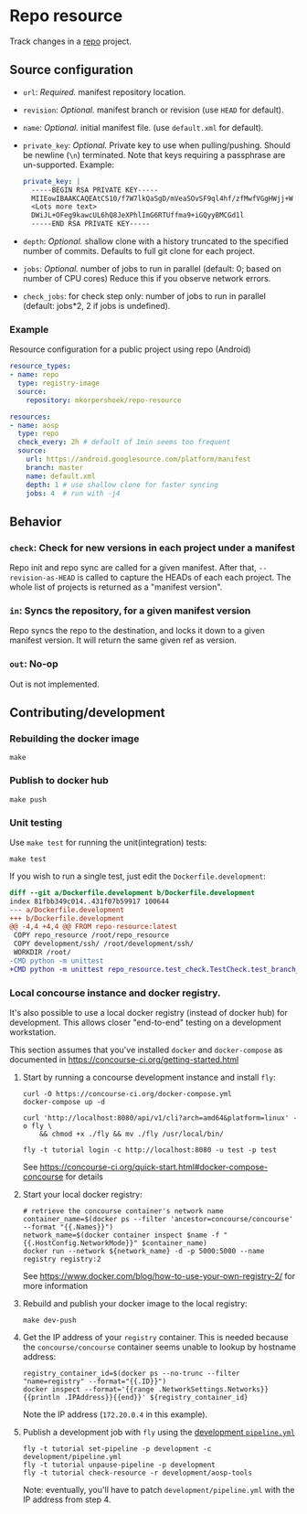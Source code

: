 # Repo resource

Track changes in a [repo](https://gerrit.googlesource.com/git-repo/+/master/#repo) project.

## Source configuration

* `url`: *Required.* manifest repository location.

* `revision`: *Optional.* manifest branch or revision (use `HEAD` for default).

* `name`: *Optional.* initial manifest file. (use `default.xml` for default).

* `private_key`: *Optional.* Private key to use when pulling/pushing.
    Should be newline (`\n`) terminated.
    Note that keys requiring a passphrase are un-supported.
    Example:

    ```yaml
    private_key: |
      -----BEGIN RSA PRIVATE KEY-----
      MIIEowIBAAKCAQEAtCS10/f7W7lkQaSgD/mVeaSOvSF9ql4hf/zfMwfVGgHWjj+W
      <Lots more text>
      DWiJL+OFeg9kawcUL6hQ8JeXPhlImG6RTUffma9+iGQyyBMCGd1l
      -----END RSA PRIVATE KEY-----
    ```

* `depth`: *Optional.* shallow clone with a history truncated to the specified number of commits.
    Defaults to full git clone for each project.

* `jobs`: *Optional.* number of jobs to run in parallel (default: 0; based on number of CPU cores)
   Reduce this if you observe network errors.

* `check_jobs`: for check step only: number of jobs to run in parallel (default: jobs\*2,
  2 if jobs is undefined).

### Example

Resource configuration for a public project using repo (Android)

```yaml
resource_types:
- name: repo
  type: registry-image
  source:
    repository: mkorpershoek/repo-resource

resources:
- name: aosp
  type: repo
  check_every: 2h # default of 1min seems too frequent
  source:
    url: https://android.googlesource.com/platform/manifest
    branch: master
    name: default.xml
    depth: 1 # use shallow clone for faster syncing
    jobs: 4  # run with -j4
```

## Behavior

### `check`: Check for new versions in each project under a manifest

Repo init and repo sync are called for a given manifest.
After that, `--revision-as-HEAD` is called to capture the HEADs of each each project.
The whole list of projects is returned as a "manifest version".

### `in`: Syncs the repository, for a given manifest version

Repo syncs the repo to the destination, and locks it down to a given manifest
version.
It will return the same given ref as version.

### `out`: No-op

Out is not implemented.


## Contributing/development

### Rebuilding the docker image

```
make
```

### Publish to docker hub

```
make push
```

### Unit testing

Use `make test` for running the unit(integration) tests:
```
make test
```

If you wish to run a single test, just edit the `Dockerfile.development`:

```diff
diff --git a/Dockerfile.development b/Dockerfile.development
index 81fbb349c014..431f07b59917 100644
--- a/Dockerfile.development
+++ b/Dockerfile.development
@@ -4,4 +4,4 @@ FROM repo-resource:latest
 COPY repo_resource /root/repo_resource
 COPY development/ssh/ /root/development/ssh/
 WORKDIR /root/
-CMD python -m unittest
+CMD python -m unittest repo_resource.test_check.TestCheck.test_branch_defaults_to_HEAD
```

### Local concourse instance and docker registry.

It's also possible to use a local docker registry (instead of docker hub) for development.
This allows closer "end-to-end" testing on a development workstation.

This section assumes that you've installed `docker` and `docker-compose` as documented in
https://concourse-ci.org/getting-started.html

1. Start by running a concourse development instance and install `fly`:
   ```
   curl -O https://concourse-ci.org/docker-compose.yml
   docker-compose up -d

   curl 'http://localhost:8080/api/v1/cli?arch=amd64&platform=linux' -o fly \
       && chmod +x ./fly && mv ./fly /usr/local/bin/

   fly -t tutorial login -c http://localhost:8080 -u test -p test
   ```
   See https://concourse-ci.org/quick-start.html#docker-compose-concourse for details

2. Start your local docker registry:
   ```
   # retrieve the concourse container's network name
   container_name=$(docker ps --filter 'ancestor=concourse/concourse' --format "{{.Names}}")
   network_name=$(docker container inspect $name -f "{{.HostConfig.NetworkMode}}" $container_name)
   docker run --network ${network_name} -d -p 5000:5000 --name registry registry:2
   ```
   See https://www.docker.com/blog/how-to-use-your-own-registry-2/ for more information

3. Rebuild and publish your docker image to the local registry:
   ```
   make dev-push
   ```

4. Get the IP address of your `registry` container. This is needed because the `concourse/concourse`
   container seems unable to lookup by hostname address:
   ```
   registry_container_id=$(docker ps --no-trunc --filter "name=registry" --format="{{.ID}}")
   docker inspect --format='{{range .NetworkSettings.Networks}}{{println .IPAddress}}{{end}}' ${registry_container_id}
   ```

   Note the IP address (`172.20.0.4` in this example).

5. Publish a development job with `fly` using the [development `pipeline.yml`](./development/pipeline.yml)
   ```
   fly -t tutorial set-pipeline -p development -c development/pipeline.yml
   fly -t tutorial unpause-pipeline -p development
   fly -t tutorial check-resource -r development/aosp-tools
   ```

   Note: eventually, you'll have to patch `development/pipeline.yml` with the IP address from step 4.
